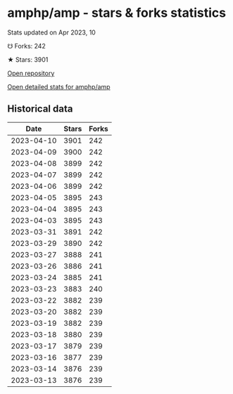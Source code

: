 # amphp/amp - stars & forks statistics

Stats updated on Apr 2023, 10

☋ Forks: 242

★ Stars: 3901

[Open repository](https://github.com/amphp/amp)

[Open detailed stats for amphp/amp](https://reviewgithub.com/rep/amphp/amp)

## Historical data
| Date | Stars | Forks |
|------|-------|-------|
| 2023-04-10 | 3901 | 242 | 
| 2023-04-09 | 3900 | 242 | 
| 2023-04-08 | 3899 | 242 | 
| 2023-04-07 | 3899 | 242 | 
| 2023-04-06 | 3899 | 242 | 
| 2023-04-05 | 3895 | 243 | 
| 2023-04-04 | 3895 | 243 | 
| 2023-04-03 | 3895 | 243 | 
| 2023-03-31 | 3891 | 242 | 
| 2023-03-29 | 3890 | 242 | 
| 2023-03-27 | 3888 | 241 | 
| 2023-03-26 | 3886 | 241 | 
| 2023-03-24 | 3885 | 241 | 
| 2023-03-23 | 3883 | 240 | 
| 2023-03-22 | 3882 | 239 | 
| 2023-03-20 | 3882 | 239 | 
| 2023-03-19 | 3882 | 239 | 
| 2023-03-18 | 3880 | 239 | 
| 2023-03-17 | 3879 | 239 | 
| 2023-03-16 | 3877 | 239 | 
| 2023-03-14 | 3876 | 239 | 
| 2023-03-13 | 3876 | 239 | 

